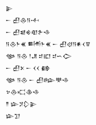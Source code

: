 <div class='block'>
<div class='line'>𒉌</div>
<div class='line'>𒀸 𒌷𒁲𒀀𒋾</div>
<div class='line'>𒀸 𒌷𒇯𒄯𒊏𒉿𒈾</div>
<div class='line'>𒀀𒊮𒈨𒌍 𒌦𒈨𒌍 𒀸 𒌷𒋼𒀀𒀭𒌋𒐊</div>
<div class='line'>𒀲 𒀀𒊮 𒁹𒂗 𒄑𒊬 𒄑𒌀𒀖</div>
<div class='line'>𒀸 𒌷𒉽 𒀸 𒌋𒌋 𒂵</div>
<div class='line'>𒀲 𒀀𒊮 𒀸 𒌷𒈗𒋧𒈾</div>
<div class='line'>𒆳𒁲𒄣𒆠𒈾</div>
<div class='line'>𒈫 𒇽𒋡𒁷𒉌</div>
<div class='line'>𒇽𒋛</div>
</div>
